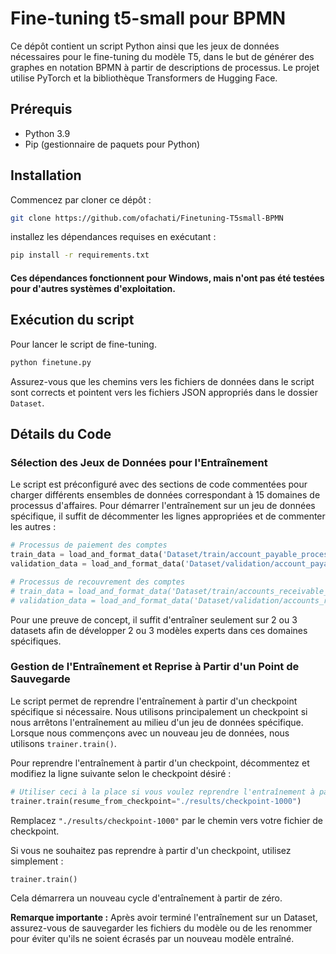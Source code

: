 # Fine-tuning t5-small pour BPMN

Ce dépôt contient un script Python ainsi que les jeux de données nécessaires pour le fine-tuning du modèle T5, dans le but de générer des graphes en notation BPMN à partir de descriptions de processus. Le projet utilise PyTorch et la bibliothèque Transformers de Hugging Face.

## Prérequis
- Python 3.9
- Pip (gestionnaire de paquets pour Python)

## Installation

Commencez par cloner ce dépôt :

```bash
git clone https://github.com/ofachati/Finetuning-T5small-BPMN
```

installez les dépendances requises en exécutant :

```bash
pip install -r requirements.txt
```
#### Ces dépendances fonctionnent pour Windows, mais n'ont pas été testées pour d'autres systèmes d'exploitation.
## Exécution du script

Pour lancer le script de fine-tuning.
```bash
python finetune.py
```

Assurez-vous que les chemins vers les fichiers de données dans le script sont corrects et pointent vers les fichiers JSON appropriés dans le dossier `Dataset`.


## Détails du Code

### Sélection des Jeux de Données pour l'Entraînement

Le script est préconfiguré avec des sections de code commentées pour charger différents ensembles de données correspondant à 15 domaines de processus d'affaires. Pour démarrer l'entraînement sur un jeu de données spécifique, il suffit de décommenter les lignes appropriées et de commenter les autres :

```python
# Processus de paiement des comptes
train_data = load_and_format_data('Dataset/train/account_payable_process.json')
validation_data = load_and_format_data('Dataset/validation/account_payable_process.json')

# Processus de recouvrement des comptes
# train_data = load_and_format_data('Dataset/train/accounts_receivable_process.json')
# validation_data = load_and_format_data('Dataset/validation/accounts_receivable_process.json')
```

Pour une preuve de concept, il suffit d'entraîner seulement sur 2 ou 3 datasets afin de développer 2 ou 3 modèles experts dans ces domaines spécifiques.

### Gestion de l'Entraînement et Reprise à Partir d'un Point de Sauvegarde

Le script permet de reprendre l'entraînement à partir d'un checkpoint spécifique si nécessaire. Nous utilisons principalement un checkpoint si nous arrêtons l'entraînement au milieu d'un jeu de données spécifique. Lorsque nous commençons avec un nouveau jeu de données, nous utilisons `trainer.train()`.

Pour reprendre l'entraînement à partir d'un checkpoint, décommentez et modifiez la ligne suivante selon le checkpoint désiré :

```python
# Utiliser ceci à la place si vous voulez reprendre l'entraînement à partir d'un checkpoint
trainer.train(resume_from_checkpoint="./results/checkpoint-1000")
```

Remplacez `"./results/checkpoint-1000"` par le chemin vers votre fichier de checkpoint.

Si vous ne souhaitez pas reprendre à partir d'un checkpoint, utilisez simplement :

```python
trainer.train()
```

Cela démarrera un nouveau cycle d'entraînement à partir de zéro.

**Remarque importante :** Après avoir terminé l'entraînement sur un Dataset, assurez-vous de sauvegarder les fichiers du modèle ou de les renommer pour éviter qu'ils ne soient écrasés par un nouveau modèle entraîné.


